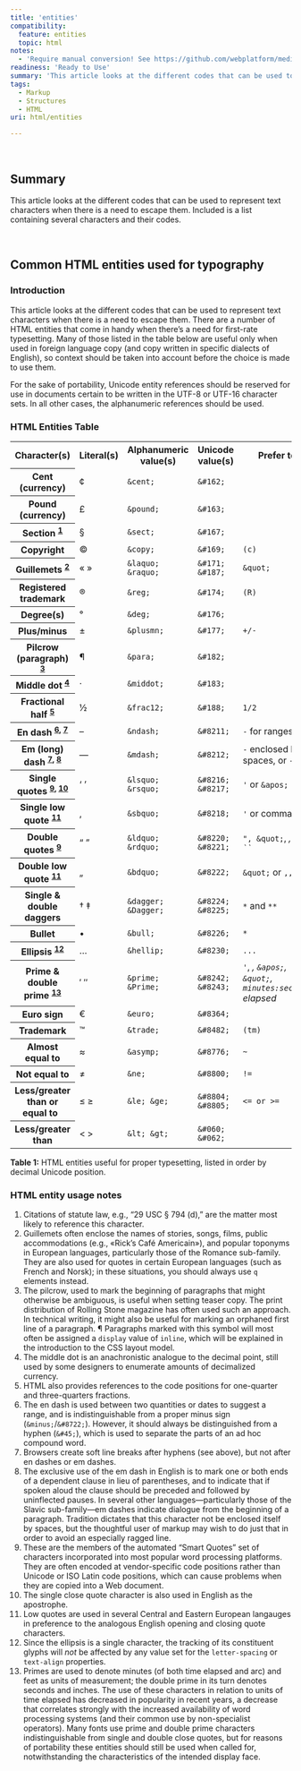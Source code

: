 ```yaml
---
title: 'entities'
compatibility:
  feature: entities
  topic: html
notes:
  - 'Require manual conversion! See https://github.com/webplatform/mediawiki-conversion/issues/24'
readiness: 'Ready to Use'
summary: 'This article looks at the different codes that can be used to represent text characters when there is a need to escape them. Included is a list containing several characters and their codes.'
tags:
  - Markup
  - Structures
  - HTML
uri: html/entities

---
```

<p><br/></p>
<h2>Summary</h2>
<p>
This article looks at the different codes that can be used to represent text characters when there is a need to escape them. Included is a list containing several characters and their codes.</p><p><br/></p>
<h2>Common HTML entities used for typography</h2>
<h3>Introduction</h3>
<p>This article looks at the different codes that can be used to represent text characters when there is a need to escape them. There are a number of HTML entities that come in handy when there’s a need for first-rate typesetting. Many of those listed in the table below are useful only when used in foreign language copy (and copy written in specific dialects of English), so context should be taken into account before the choice is made to use them.
</p><p>For the sake of portability, Unicode entity references should be reserved for use in documents certain to be written in the UTF-8 or UTF-16 character sets. In all other cases, the alphanumeric references should be used.
</p>
<h3>HTML Entities Table</h3>
<table class="wikitable"><tr><th>Character(s)
</th>
<th>Literal(s)
</th>
<th>Alphanumeric value(s)
</th>
<th>Unicode value(s)
</th>
<th>Prefer to
</th></tr><tr><th>Cent (currency)
</th>
<td>¢
</td>
<td><code>&amp;cent;</code>
</td>
<td><code>&amp;#162;</code>
</td>
<td><code> </code>
</td></tr><tr><th>Pound (currency)
</th>
<td>£
</td>
<td><code>&amp;pound;</code>
</td>
<td><code>&amp;#163;</code>
</td>
<td><code> </code>
</td></tr><tr><th>Section <sup><a href="#note-sect">1</a></sup></th>
<td>§
</td>
<td><code>&amp;sect;</code>
</td>
<td><code>&amp;#167;</code>
</td>
<td><code> </code>
</td></tr><tr><th>Copyright
</th>
<td>©
</td>
<td><code>&amp;copy;</code>
</td>
<td><code>&amp;#169;</code>
</td>
<td><code>(c)</code>
</td></tr><tr><th>Guillemets <sup><a href="#note-laquo">2</a></sup></th>
<td>« »
</td>
<td><code>&amp;laquo; &amp;raquo;</code>
</td>
<td><code>&amp;#171; &amp;#187;</code>
</td>
<td><code>&amp;quot;</code>
</td></tr><tr><th>Registered trademark
</th>
<td>®
</td>
<td><code>&amp;reg;</code>
</td>
<td><code>&amp;#174;</code>
</td>
<td><code>(R)</code>
</td></tr><tr><th>Degree(s)
</th>
<td>°
</td>
<td><code>&amp;deg;</code>
</td>
<td><code>&amp;#176;</code>
</td>
<td><code> </code>
</td></tr><tr><th>Plus/minus
</th>
<td>±
</td>
<td><code>&amp;plusmn;</code>
</td>
<td><code>&amp;#177;</code>
</td>
<td><code>+/-</code>
</td></tr><tr><th>Pilcrow (paragraph) <sup><a href="#note-para">3</a></sup></th>
<td>¶
</td>
<td><code>&amp;para;</code>
</td>
<td><code>&amp;#182;</code>
</td>
<td><code> </code>
</td></tr><tr><th>Middle dot <sup><a href="#note-middot">4</a></sup></th>
<td>·
</td>
<td><code>&amp;middot;</code>
</td>
<td><code>&amp;#183;</code>
</td>
<td><code> </code>
</td></tr><tr><th>Fractional half <sup><a href="#note-frac12">5</a></sup></th>
<td>½
</td>
<td><code>&amp;frac12;</code>
</td>
<td><code>&amp;#188;</code>
</td>
<td><code>1/2</code>
</td></tr><tr><th>En dash <sup><a href="#note-ndash">6</a>, <a href="#note-linebreak">7</a></sup></th>
<td>–
</td>
<td><code>&amp;ndash;</code>
</td>
<td><code>&amp;#8211;</code>
</td>
<td><code>-</code> for ranges
</td></tr><tr><th>Em (long) dash <sup><a href="#note-linebreak">7</a>, <a href="#note-mdash">8</a></sup></th>
<td>—
</td>
<td><code>&amp;mdash;</code>
</td>
<td><code>&amp;#8212;</code>
</td>
<td><code>-</code> enclosed by spaces, or <code>--</code>
</td></tr><tr><th>Single quotes <sup><a href="#note-smart_quotes">9</a>, <a href="#note-rsquo">10</a></sup></th>
<td>‘ ’
</td>
<td><code>&amp;lsquo; &amp;rsquo;</code>
</td>
<td><code>&amp;#8216; &amp;#8217;</code>
</td>
<td><code>'</code> or <code>&amp;apos;</code>
</td></tr><tr><th>Single low quote <sup><a href="#note-low_quotes">11</a></sup></th>
<td>‚
</td>
<td><code>&amp;sbquo;</code>
</td>
<td><code>&amp;#8218;</code>
</td>
<td><code>'</code> or comma
</td></tr><tr><th>Double quotes <sup><a href="#note-smart_quotes">9</a></sup></th>
<td>“ ”
</td>
<td><code>&amp;ldquo; &amp;rdquo;</code>
</td>
<td><code>&amp;#8220; &amp;#8221;</code>
</td>
<td><code>", &amp;quot;</code>, <code><i/></code>, or <code>``</code>
</td></tr><tr><th>Double low quote <sup><a href="#note-low_quotes">11</a></sup></th>
<td>„
</td>
<td><code>&amp;bdquo;</code>
</td>
<td><code>&amp;#8222;</code>
</td>
<td><code>&amp;quot;</code> or <code>,,</code>
</td></tr><tr><th>Single &amp; double daggers
</th>
<td>† ‡
</td>
<td><code>&amp;dagger; &amp;Dagger;</code>
</td>
<td><code>&amp;#8224; &amp;#8225;</code>
</td>
<td><code>*</code> and <code>**</code>
</td></tr><tr><th>Bullet
</th>
<td>•
</td>
<td><code>&amp;bull;</code>
</td>
<td><code>&amp;#8226;</code>
</td>
<td><code>*</code>
</td></tr><tr><th>Ellipsis <sup><a href="#note-hellip">12</a></sup></th>
<td>…
</td>
<td><code>&amp;hellip;</code>
</td>
<td><code>&amp;#8230;</code>
</td>
<td><code>...</code>
</td></tr><tr><th>Prime &amp; double prime <sup><a href="#note-prime">13</a></sup></th>
<td>′ ″
</td>
<td><code>&amp;prime; &amp;Prime;</code>
</td>
<td><code>&amp;#8242; &amp;#8243;</code>
</td>
<td><code>'</code>, <code><i/></code>, <code>&amp;apos;</code>, <code>&amp;quot;</code>, <code>minutes:seconds</code> elapsed
</td></tr><tr><th>Euro sign
</th>
<td>€
</td>
<td><code>&amp;euro;</code>
</td>
<td><code>&amp;#8364;</code>
</td>
<td><code> </code>
</td></tr><tr><th>Trademark
</th>
<td>™
</td>
<td><code>&amp;trade;</code>
</td>
<td><code>&amp;#8482;</code>
</td>
<td><code>(tm)</code>
</td></tr><tr><th>Almost equal to
</th>
<td>≈
</td>
<td><code>&amp;asymp;</code>
</td>
<td><code>&amp;#8776;</code>
</td>
<td><code>~</code>
</td></tr><tr><th>Not equal to
</th>
<td>≠
</td>
<td><code>&amp;ne;</code>
</td>
<td><code>&amp;#8800;</code>
</td>
<td><code>!=</code>
</td></tr><tr><th>Less/greater than or equal to  
</th>
<td>≤ ≥
</td>
<td><code>&amp;le; &amp;ge;</code>
</td>
<td><code>&amp;#8804; &amp;#8805;</code>
</td>
<td><code>&lt;= or &gt;=</code>
</td></tr><tr><th>Less/greater than
</th>
<td>&lt; &gt;
</td>
<td><code>&amp;lt; &amp;gt;</code>
</td>
<td><code>&amp;#060; &amp;#062;</code>
</td>
<td>
</td></tr></table><p><b>Table 1:</b> HTML entities useful for proper typesetting, listed in order by decimal Unicode position.
</p>
<h3>HTML entity usage notes</h3>
<ol><li> <span id="note-sect">Citations of statute law, e.g., “29 USC § 794 (d),” are the matter most likely to reference this character.</span></li>
<li> <span id="note-laquo">Guillemets often enclose the names of stories, songs, films, public accommodations (e.g., «Rick’s Café Americain»), and popular toponyms in European languages, particularly those of the Romance sub-family. They are also used for quotes in certain European languages (such as French and Norsk); in these situations, you should always use <code>q</code> elements instead.</span></li>
<li> <span id="note-para">The pilcrow, used to mark the beginning of paragraphs that might otherwise be ambiguous, is useful when setting teaser copy. The print distribution of Rolling Stone magazine has often used such an approach. In technical writing, it might also be useful for marking an orphaned first line of a paragraph. ¶ Paragraphs marked with this symbol will most often be assigned a <code>display</code> value of <code>inline</code>, which will be explained in the introduction to the CSS layout model.</span></li>
<li> <span id="note-middot">The middle dot is an anachronistic analogue to the decimal point, still used by some designers to enumerate amounts of decimalized currency.</span></li>
<li> <span id="note-frac12">HTML also provides references to the code positions for one-quarter and three-quarters fractions.</span></li>
<li> <span id="note-ndash">The en dash is used between two quantities or dates to suggest a range, and is indistinguishable from a proper minus sign (<code>&amp;minus;</code>/<code>&amp;#8722;</code>). However, it should always be distinguished from a hyphen (<code>&amp;#45;</code>), which is used to separate the parts of an ad hoc compound word.</span></li>
<li> <span id="note-linebreak">Browsers create soft line breaks after hyphens (see above), but not after en dashes or em dashes.</span></li>
<li> <span id="note-mdash">The exclusive use of the em dash in English is to mark one or both ends of a dependent clause in lieu of parentheses, and to indicate that if spoken aloud the clause should be preceded and followed by uninflected pauses. In several other languages—particularly those of the Slavic sub-family—em dashes indicate dialogue from the beginning of a paragraph. Tradition dictates that this character not be enclosed itself by spaces, but the thoughtful user of markup may wish to do just that in order to avoid an especially ragged line.</span></li>
<li> <span id="note-smart_quotes">These are the members of the automated “Smart Quotes” set of characters incorporated into most popular word processing platforms.  They are often encoded at vendor-specific code positions rather than Unicode or ISO Latin code positions, which can cause problems when they are copied into a Web document.</span></li>
<li> <span id="note-rsquo">The single close quote character is also used in English as the apostrophe.</span></li>
<li> <span id="note-low_quotes">Low quotes are used in several Central and Eastern European langauges in preference to the analogous English opening and closing quote characters.</span></li>
<li> <span id="note-hellip">Since the ellipsis is a single character, the tracking of its constituent glyphs will <i>not</i> be affected by any value set for the <code>letter-spacing</code> or <code>text-align</code> properties.</span></li>
<li> <span id="note-prime">Primes are used to denote minutes (of both time elapsed and arc) and feet as units of measurement; the double prime in its turn denotes seconds and inches. The use of these characters in relation to units of time elapsed has decreased in popularity in recent years, a decrease that correlates strongly with the increased availability of word processing systems (and their common use by non-specialist operators). Many fonts use prime and double prime characters indistinguishable from single and double close quotes, but for reasons of portability these entities should still be used when called for, notwithstanding the characteristics of the intended display face.</span></li></ol>

